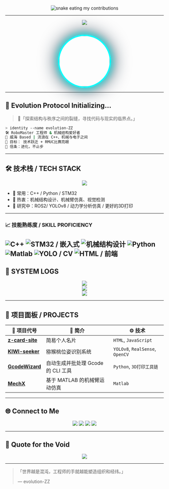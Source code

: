 <!-- evolution-ZZ | Cyberpunk GitHub README -->
### 

<p align="center">
  <img src="https://github.com/evolution-ZZ/evolution-ZZ/raw/output/github-contribution-grid-snake.svg" alt="snake eating my contributions">
</p>

---
<div align="center">
  <img src="https://readme-typing-svg.herokuapp.com?font=JetBrains+Mono&size=22&pause=1000&color=00FFFF&center=true&vCenter=true&width=800&lines=你好%EF%BC%8C我是+Albert-Z;Engineer+%7C+Tinkerer+%7C+Dream+Coder;Welcome+to+my+cyber+space...">
</div>

<br/>

<p align="center">
  <a href="https://www.evolutionz.com.cn" target="_blank">
    <img src="https://github.com/evolution-ZZ.png" width="160" height="160"
      style="
        border-radius: 50%;
        border: 4px solid #00ffff;
        box-shadow: 0 0 25px #00ffff, 0 0 60px #001f33;
      "
    />
  </a>
</p>

---

## 🧬 Evolution Protocol Initializing...

> 👾「探索结构与秩序之间的裂缝，寻找代码与现实的临界点。」

```bash
> identity --name evolution-ZZ
🛠 RoboMaster 工程师 & 机械结构爱好者
📍 威海 Based | 流浪在 C++、机械与电子之间
🚀 目标： 技术跃迁 + RMUC比赛亮眼
🌌 信条：进化，不止步
```

---

## 🛠 技术栈 / TECH STACK

<div align="center">
  <img src="https://skillicons.dev/icons?i=c,cpp,py,html,linux,git,github,vscode,matlab,pr&theme=dark" />
</div>

- 🔧 常用：C++ / Python / STM32
- 🎯 热衷：机械结构设计、机械臂仿真、视觉检测
- 🧪 研究中：ROS2/ YOLOv8 / 动力学分析仿真 / 更好的3D打印

---

### 📈 技能熟练度 / SKILL PROFICIENCY

![C++](https://img.shields.io/badge/C++-60%25-brightgreen)
![STM32 / 嵌入式](https://img.shields.io/badge/STM32%20%2F%20Embed-85%25-green)
![机械结构设计](https://img.shields.io/badge/Mechanical%20Design-80%25-yellowgreen)
![Python](https://img.shields.io/badge/Python-60%25-yellow)
![Matlab](https://img.shields.io/badge/Matlab-50%25-orange)
![YOLO / CV](https://img.shields.io/badge/YOLO/CV-40%25-red)
![HTML / 前端](https://img.shields.io/badge/HTML/Frontend-20%25-lightgrey)
---

## 💾 SYSTEM LOGS

<div align="center">
  <img src="https://github-readme-stats.vercel.app/api?username=evolution-ZZ&show_icons=true&theme=tokyonight&hide_border=true&rank_icon=percentile" />
  <br/>
  <img src="https://streak-stats.demolab.com?user=evolution-ZZ&theme=tokyonight&hide_border=true&fire=DD2727" />
  <br/>
  <img src="https://github-profile-summary-cards.vercel.app/api/cards/profile-details?username=evolution-ZZ&theme=tokyonight" />
</div>

---

## 🧩 项目面板 / PROJECTS

| 🚧 项目代号 | 📘 简介 | ⚙️ 技术 |
|------------|--------|--------|
| [**z-card-site**](https://github.com/evolution-ZZ/z-card-site/) | 简易个人名片 | `HTML`, `JavaScript` |
| [**KIWI-seeker**](https://github.com/evolution-ZZ/KIWI-seeker) | 猕猴桃位姿识别系统 | `YOLOv8`, `RealSense`, `OpenCV` |
| [**GcodeWizard**](https://github.com/evolution-ZZ/GcodeWizard) | 自动生成并批处理 Gcode 的 CLI 工具 | `Python`, `3D打印工具链` |
| [**MechX**](https://github.com/evolution-ZZ/mechx) | 基于 MATLAB 的机械臂运动仿真 | `Matlab` |

---

## 🌐 Connect to Me

<div align="center">
  <a href="mailto:m18346326516@163.com"><img src="https://img.shields.io/badge/Email-m18346326516%40163.com-red?style=for-the-badge&logo=maildotru&logoColor=white" /></a>
  <a href="https://github.com/evolution-ZZ"><img src="https://img.shields.io/badge/GitHub-evolution--ZZ-181717?style=for-the-badge&logo=github&logoColor=white" /></a>
  <a href="https://www.evolutionz.com.cn"><img src="https://img.shields.io/badge/Website-evolutionz.com.cn-00FFFF?style=for-the-badge&logo=vercel&logoColor=white" /></a>
 <a href="https://b23.tv/mLIxRTb"><img src="https://img.shields.io/badge/Bilibili-烧烤一下今晚吃点什么-00A1D6?style=for-the-badge&logo=bilibili&logoColor=white" /></a>
</div>

---

## 🧠 Quote for the Void

<div align="center">
  <img src="https://quotes-github-readme.vercel.app/api?type=horizontal&theme=radical" />
</div>

---

> 「世界越是混沌，工程师的手就越能塑造组织和经纬。」
>  
> — evolution-ZZ

